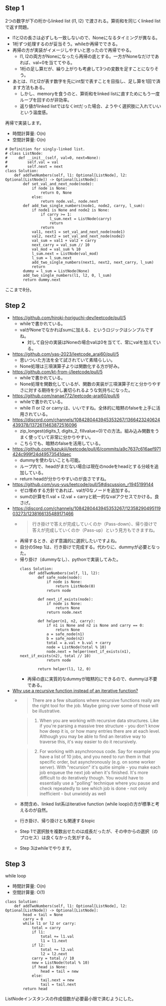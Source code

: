 ## Step 1

2つの数字が下の桁からlinked list (l1, l2) で渡される。算術和を同じくlinked listで返す問題。

- l1とl2の長さは必ずしも一致しないので、Noneになるタイミングが異なる。
- 1桁ずつ処理するのが妥当そう。whileか再帰でできる。
- 再帰の方が実装がイメージしやすいと思ったので再帰でやる。
  - l1, l2の両方がNoneになったら再帰の底とする。一方がNoneなだけであれば、val=0を当ててやる。
  - 1桁の足し算だが、繰り上がりも考慮して3つの変数を足すことになりそう。
- あとは、l1とl2が表す数字を先にint型で表すことを目指し、足し算を1回で済ます方法もある。
  - しかし、memoryを食うのと、算術和をlinked listに直すためにもう一度ループを回すのが非効率。
  - 返り値がlinked listではなくintだった場合、ようやく選択肢に入れていいという温度感。

再帰で実装します。

- 時間計算量: O(n)
- 空間計算量: O(n)

```python3
# Definition for singly-linked list.
# class ListNode:
#     def __init__(self, val=0, next=None):
#         self.val = val
#         self.next = next
class Solution:
    def addTwoNumbers(self, l1: Optional[ListNode], l2: Optional[ListNode]) -> Optional[ListNode]:
        def set_val_and_next_node(node):
            if node is None:
                return 0, None
            else:
                return node.val, node.next
        def add_two_single_numbers(node1, node2, carry, l_sum):
            if node1 is None and node2 is None:
                if carry >= 1:
                    l_sum.next = ListNode(carry)
                    return
                return
            val1, next1 = set_val_and_next_node(node1)
            val2, next2 = set_val_and_next_node(node2)
            val_sum = val1 + val2 + carry
            next_carry = val_sum // 10
            val_mod = val_sum % 10
            l_sum.next = ListNode(val_mod)
            l_sum = l_sum.next
            add_two_single_numbers(next1, next2, next_carry, l_sum)
            return
        dummy = l_sum = ListNode(None)
        add_two_single_numbers(l1, l2, 0, l_sum)
        return dummy.next
```

ここまで8分。

## Step 2

- https://github.com/hiroki-horiguchi-dev/leetcode/pull/5
  - whileで書かれている。
  - valがNoneでなかればsumに加える、というロジックはシンプルですね。
    - 対して自分の実装はNoneの場合valは0を当てて、常にvalを加えている。
- https://github.com/yas-2023/leetcode_arai60/pull/5
  - 思いついた方法を全て試されていて素晴らしい。
  - None処理は三項演算子よりは関数化する方が好み。
- https://github.com/kt-from-j/leetcode/pull/5
  - whileで書かれている。
  - None処理を関数化しているが、関数の実装が三項演算子だと分かりやすさに対する期待を少し裏切られるような気持ちになった。
- https://github.com/nanae772/leetcode-arai60/pull/6
  - whileで書かれている。
  - while l1 or l2 or carry:は、いいですね。全体的に暗黙のfalseを上手に活用されている。
- https://discord.com/channels/1084280443945353267/1366423240624439378/1372611463872516096
  - zip_longest(digits_1, digits_2, fillvalue=0)での方法。組み込み関数をうまく使っていて非常に分かりやすい。
  - こちらでも、暗黙のfalseを活用している。
- https://github.com/kazukiii/leetcode/pull/6/commits/a9c7637c616aef971424c999f24d49573541daec
  - dummyを使わないことも可能。
  - ループ内で、headがまだない場合は現在のnodeをheadとする分岐を追加している。
  - return headが分かりやすいのが良さですね。
- https://github.com/yus-yus/leetcode/pull/5#discussion_r1945199144
  - ゼロ埋めする方針であれば、valが0なノードを追加する。
  - sumの計算をl1.val + l2.val + carryと統一的なvalアクセスでかける。良さげ。
- https://discord.com/channels/1084280443945353267/1235829049511903273/1238166135489171466
  - > 行き掛けで答えが完成していくのか（Pass-down）、帰り掛けで答えが完成していくのか（Pass-up）という見方もできますね。
  - 再帰するとき、必ず意識的に選択したいですよね。
  - 自分のStep 1は、行き掛けで完成する。代わりに、dummyが必要となった。
  - 帰り掛け（dummyなし）、pythonで実装してみた。
    ```python3
    class Solution:
        def addTwoNumbers(self, l1, l2):
            def safe_node(node):
                if node is None:
                    return ListNode(0)
                return node

            def next_if_exists(node):
                if node is None:
                    return None
                return node.next
    
            def helper(n1, n2, carry):
                if n1 is None and n2 is None and carry == 0:
                    return None
                a = safe_node(n1)
                b = safe_node(n2)
                total = a.val + b.val + carry
                node = ListNode(total % 10)
                node.next = helper(next_if_exists(n1), next_if_exists(n2), total // 10)
                return node
    
            return helper(l1, l2, 0)
    ```
    - 再帰の底に実質的なdummyが暗黙的にできるので、dummyは不要である。
- [Why use a recursive function instead of an iterative function?
](https://www.reddit.com/r/learnprogramming/comments/jjdcrs/why_use_a_recursive_function_instead_of_an/)
  - > There are a few situations where recursive functions really are the right tool for the job. Maybe going over some of those will be illustrative.
      
    > 1. When you are working with recursive data structures. Like if you're parsing a massive tree structure - you don't know how deep it is, or how many entries there are at each level. Although you may be able to find an iterative way to traverse this, it's way easier to do it recursively.
      
    > 2. For working with asynchronous code. Say for example you have a list of 10 jobs, and you need to run them in that specific order, but asynchronously (e.g. on some worker server). With "recursion" it's quitie simple - you make each job enqueue the next job when it's finished. It's more difficult to do iteratively though. You would have to essentially use a "polling" technique where you pause and check repeatedly to see which job is done - not only inefficient - but unwieldy as well
  - 本問含め、linked list系はiterative function (while loop)の方が標準と考えるのが自然。
  - 行き掛け、帰り掛けとも関連するtopic
  - Step 1で選択肢を複数出せたのは成長だったが、その中からの選択（のプロセス）は良くなかった気がする。
  - Step 3はwhileでやります。

## Step 3

while loop

- 時間計算量: O(n)
- 空間計算量: O(1)

```python3
class Solution:
    def addTwoNumbers(self, l1: Optional[ListNode], l2: Optional[ListNode]) -> Optional[ListNode]:
        head = tail = None
        carry = 0
        while l1 or l2 or carry:
            total = carry
            if l1:
                total += l1.val
                l1 = l1.next
            if l2:
                total += l2.val
                l2 = l2.next
            carry = total // 10
            new = ListNode(total % 10)
            if head is None:
                head = tail = new
            else:
                tail.next = new
                tail = tail.next
        return head
```

ListNodeインスタンスの作成個数が必要最小限で済むようにした。
